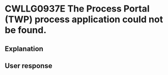 # CWLLG0937E The Process Portal (TWP) process application could not be found.

## Explanation

## User response